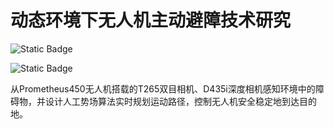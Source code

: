 # 动态环境下无人机主动避障技术研究

![Static Badge](https://img.shields.io/badge/C%2B%2B-blue?logo=cplusplus)

![Static Badge](https://img.shields.io/badge/ROS-blue)




从Prometheus450无人机搭载的T265双目相机、D435i深度相机感知环境中的障碍物，并设计人工势场算法实时规划运动路径，控制无人机安全稳定地到达目的地。
